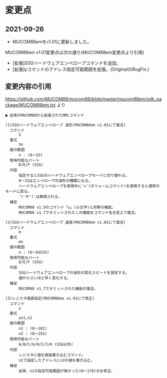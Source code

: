 # 変更点

## 2021-09-26
* MUCOM88emをv1.01に更新しました。

MUCOM88em v1.01変更点は次の通り(MUCOM88em変更点より引用)

* [拡張]SSGハードウェアエンベロープコマンドを追加。
* [拡張]yコマンドのアドレス指定可能範囲を拡張。(OriginalのBugFix.)


## 変更内容の引用

https://github.com/MUCOM88/mucom88/blob/master/mucom88em/sdk_package/MUCOM88em.txt
より

```
● 従来のMUCOM88から拡張されたMMLコマンド

(1)SSGハードウェアエンベロープ 波形(MUCOM88em v1.01にて復活)
  コマンド
      S
  書式
      Sn
  値の範囲
      n : (0～15)
  使用可能なパート
      D/E/F (SSG)
  内容
      指定するとSSGのハードウェアエンベロープモードに切り替わる。
      0～15はエンベロープの波形の種類になる。
      ハードウェアエンベロープを使用中に'v'(ボリュームコマンド)を使用すると通常のモードに戻る。
      ')'や'('は無視される。
  補足
      MUCOM88 v1.5のコマンド「s」(小文字)と同等の機能。
      MUCOM88 v1.7でオミットされたこの機能をコマンド名を変えて復活。

(2)SSGハードウェアエンベロープ 速度(MUCOM88em v1.01にて復活)
  コマンド
      m
  書式
      mn
  値の範囲
      n : (0～65535)
  使用可能なパート
      D/E/F (SSG)
  内容
      SSGハードウェアエンベロープの波形の変化スピードを設定する。
      値が小さいほど早く変化する。
  補足
      MUCOM88 v1.7でオミットされた機能の復活。

(3)レジスタ値直指定(MUCOM88em v1.01にて修正)
  コマンド
      y
  書式
      yn1,n2
  値の範囲
      n1 : (0～182)
      n2 : (0～255)
  使用可能なパート
      A/B/C/G/H/I/J/K (SSG以外)
  内容
      レジスタに値を直接書き込むコマンド。
      n1で指定したアドレスにn2の値を書き込む。
  補足
      従来、n1の指定可能範囲が狭かった(0～178)のを修正。

```
